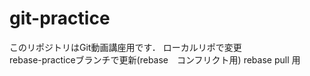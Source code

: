 # git-practice
このリポジトリはGit動画講座用です．
ローカルリポで変更  
rebase-practiceブランチで更新(rebase　コンフリクト用)
rebase pull 用
